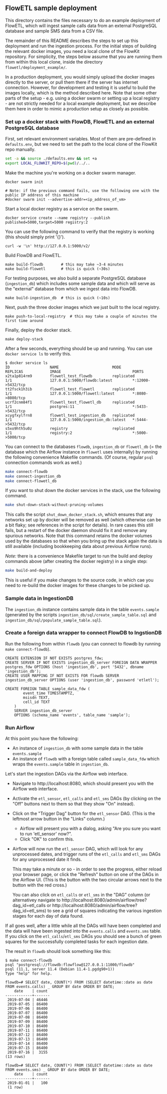 ## FlowETL sample deployment

This directory contains the files necessary to do an example deployment of FlowETL,
which will ingest sample calls data from an external PostgreSQL database and sample
SMS data from a CSV file.

The remainder of this README describes the steps to set up this deployment and run
the ingestion process. For the initial steps of building the relevant docker images,
you need a local clone of the FlowKit repository. For simplicity, the steps below
assume that you are running them from within this local clone, inside the
directory `flowetl/deployment_example/`.

In a production deployment, you would simply upload the docker images directly to the
server, or pull them there if the server has internet connection. However, for development
and testing it is useful to build the images locally, which is the method described here.
Note that some other parts of the setup - e.g. using a docker swarm or setting up a
local registry - are not strictly needed for a local example deployment, but we describe
them here in order to mimic a production setup as closely as possible.


### Set up a docker stack with FlowDB, FlowETL and an external PostgreSQL database

First, set relevant environment variables. Most of them are pre-defined in `defaults.env`,
but we need to set the path to the local clone of the FlowKit repo manually.

```bash
set -a && source ./defaults.env && set +a
export LOCAL_FLOWKIT_REPO=$(pwd)/../..
```

Make the machine you're working on a docker swarm manager.
```
docker swarm init

# Note: if the previous command fails, use the following one with the public IP address of this machine
#docker swarm init --advertise-addr=<ip_address_of_vm>
```

Start a local docker registry as a service on the swarm.
```
docker service create --name registry --publish published=5000,target=5000 registry:2
```

You can use the following command to verify that the registry is working (this should simply print '{}').
```
curl -w '\n' http://127.0.0.1:5000/v2/
```

Build FlowDB and FlowETL.
```
make build-flowdb        # this may take ~3-4 minutes
make build-flowetl       # this is quick (~30s)
```

For testing purposes, we also build a separate PostgreSQL database (`ingestion_db`)
which includes some sample data and which will serve as the "external" database
from which we ingest data into FlowDB.
```
make build-ingestion_db  # this is quick (~10s)
```

Next, push the three docker images which we just built to the local registry.
```
make push-to-local-registry  # this may take a couple of minutes the first time around
```

Finally, deploy the docker stack.
```
make deploy-stack
```

After a few seconds, everything should be up and running.
You can use `docker service ls` to verify this.
```
$ docker service ls
ID                  NAME                        MODE                REPLICAS            IMAGE                                PORTS
x2ta1p814rm9        flowetl_test_flowdb         replicated          1/1                 127.0.0.1:5000/flowdb:latest         *:12000->5432/tcp
tt2fsck1h3ib        flowetl_test_flowetl        replicated          1/1                 127.0.0.1:5000/flowetl:latest        *:8080->8080/tcp
ucrf2cnm84f1        flowetl_test_flowetl_db     replicated          1/1                 postgres:11                          *:5433->5432/tcp
xcygfxylfrn8        flowetl_test_ingestion_db   replicated          1/1                 127.0.0.1:5000/ingestion_db:latest   *:5444->5432/tcp
s5xo9hth5u0z        registry                    replicated          1/1                 registry:2                           *:5000->5000/tcp
```

You can connect to the databases `flowdb`, `ingestion_db` or `flowetl_db` (= the database
which the Airflow instance in `flowetl` uses internally) by running the following convenience
Makefile commands. (Of course, regular `psql` connection commands work as well.)
```bash
make connect-flowdb
make connect-ingestion_db
make connect-flowetl_db
```

If you want to shut down the docker services in the stack, use the following command.
```bash
make shut-down-stack-without-pruning-volumes
```
This calls the script `shut_down_docker_stack.sh`, which ensures that any networks set up by docker
will be removed as well (which otherwise can be a bit flaky; see references in the script for details).
In rare cases this still fails, but a restart of the docker daemon should fix it and remove any
spurious networks. Note that this command retains the docker volumes used by the databases so that
when you bring up the stack again the data is still available (including bookkeeping data about
previous Airflow runs).


_Note:_ there is a convenience Makefile target to run the build and deploy commands above (after creating
the docker registry) in a single step:
```bash
make build-and-deploy
```
This is useful if you make changes to the source code, in which cae you need to re-build the docker images
for these changes to be picked up.


### Sample data in IngestionDB

The `ingestion_db` instance contains sample data in the table `events.sample` (generated by the
scripts `ingestion_db/sql/create_sample_table.sql` and `ingestion_db/sql/populate_sample_table.sql`).


### Create a foreign data wrapper to connect FlowDB to IngstionDB

Run the following from within `flowdb` (you can connect to flowdb by running `make connect-flowdb`).
```
CREATE EXTENSION IF NOT EXISTS postgres_fdw;
CREATE SERVER IF NOT EXISTS ingestion_db_server FOREIGN DATA WRAPPER postgres_fdw OPTIONS (host 'ingestion_db', port '5432', dbname 'ingestion_db');
CREATE USER MAPPING IF NOT EXISTS FOR flowdb SERVER ingestion_db_server OPTIONS (user 'ingestion_db', password 'etletl');

CREATE FOREIGN TABLE sample_data_fdw (
        event_time TIMESTAMPTZ,
        msisdn TEXT,
        cell_id TEXT
    )
    SERVER ingestion_db_server
    OPTIONS (schema_name 'events', table_name 'sample');
```


### Run Airflow

At this point you have the following:

- An instance of `ingestion_db` with some sample data in the table `events.sample`
- An instance of `flowdb` with a foreign table called `sample_data_fdw` which wraps the `events.sample` table in `ingestion_db`.


Let's start the ingestion DAGs via the Airflow web interface.

- Navigate to http://localhost:8080, which should present you with the Airflow web interface.
- Activate the `etl_sensor`, `etl_calls` and `etl_sms` DAGs (by clicking on the "Off" buttons next to them so that they show "On" instead).
- Click on the "Trigger Dag" button for the `etl_sensor` DAG. (This is the leftmost arrow button in the "Links" column.)
   - Airflow will present you with a dialog, asking "Are you sure you want to run 'etl_sensor' now?".
   - Click "OK" to confirm this.
- Airflow will now run the `etl_sensor` DAG, which will look for any unprocessed dates,
  and trigger runs of the `etl_calls` and `etl_sms` DAGs for any unprocessed date it finds.
  
  This may take a minute or so - in order to see the progress, either reload your browser
  page, or click the "Refresh" button on one of the DAGs in the Airflow UI. (This is the
  button with the two circular arrows next to the button with the red cross.)

  You can also click on `etl_calls` or `etl_sms` in the "DAG" column (or alternativey navigate
  to http://localhost:8080/admin/airflow/tree?dag_id=etl_calls or http://localhost:8080/admin/airflow/tree?dag_id=etl_sms)
  to see a grid of squares indicating the various ingestion stages for each day of data found.

If all goes well, after a little while all the DAGs will have been completed and the data
will have been ingested into the `events.calls` and `events.sms` table. If you click on the
`etl_calls`/`etl_sms` DAGs you should see a bunch of green squares for the successfully
completed tasks for each ingestion date.

The result in `flowdb` should look something like this:
```
$ make connect-flowdb
psql "postgresql://flowdb:flowflow@127.0.0.1:11000/flowdb"
psql (11.1, server 11.4 (Debian 11.4-1.pgdg90+1))
Type "help" for help.

flowdb=# SELECT date, COUNT(*) FROM (SELECT datetime::date as date FROM events.calls) _ GROUP BY date ORDER BY DATE;
    date    | count
------------+-------
 2019-07-04 | 46446
 2019-07-05 | 86400
 2019-07-06 | 86400
 2019-07-07 | 86400
 2019-07-08 | 86400
 2019-07-09 | 86400
 2019-07-10 | 86400
 2019-07-11 | 86400
 2019-07-12 | 86400
 2019-07-13 | 86400
 2019-07-14 | 86400
 2019-07-15 | 86400
 2019-07-16 |  3155
(13 rows)

flowdb=# SELECT date, COUNT(*) FROM (SELECT datetime::date as date FROM events.sms) _ GROUP BY date ORDER BY DATE;
    date    | count
------------+-------
 2019-01-01 |   100
 (1 row)
```
